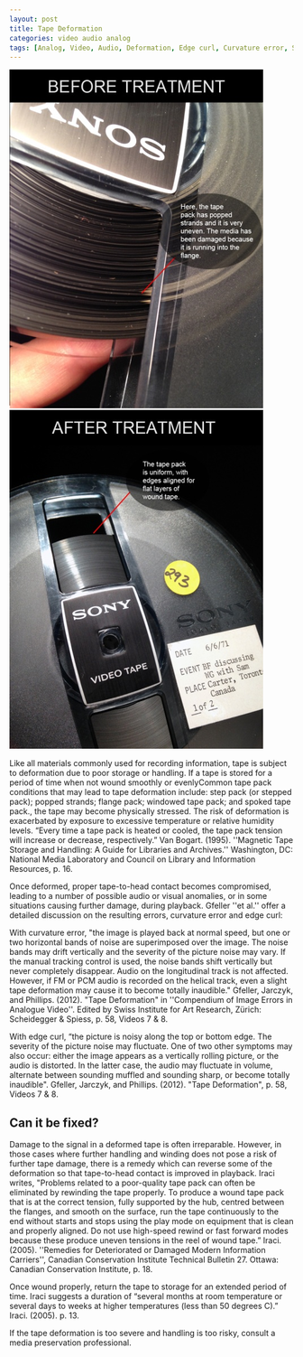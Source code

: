```yaml
---
layout: post
title: Tape Deformation
categories: video audio analog
tags: [Analog, Video, Audio, Deformation, Edge curl, Curvature error, Step pack, Popped strand, Flange pack, Windowing, Spoking, Media Damage]
---
```


<img src="/images/450px-Before_v3.jpg"><img src="/images/450px-After_v3.jpg">


Like all materials commonly used for recording information, tape is subject to deformation due to poor storage or handling.  If a tape is stored for a period of time when not wound smoothly or evenly<ref>Common tape pack conditions that may lead to tape deformation include: step pack (or stepped pack); popped strands; flange pack; windowed tape pack; and spoked tape pack.</ref>, the tape may become physically stressed. The risk of deformation is exacerbated by exposure to excessive temperature or relative humidity levels. “Every time a tape pack is heated or cooled, the tape pack tension will increase or decrease, respectively.” <ref>Van Bogart. (1995). ''Magnetic Tape Storage and Handling: A Guide for Libraries and Archives.'' Washington, DC: National Media Laboratory and Council on Library and Information Resources, p. 16.</ref>

Once deformed, proper tape-to-head contact becomes compromised, leading to a number of possible audio or visual anomalies, or in some situations causing further damage, during playback. Gfeller ''et al.'' offer a detailed discussion on the resulting errors, curvature error and edge curl:

With curvature error, "the image is played back at normal speed, but one or two horizontal bands of noise are superimposed over the image. The noise bands may drift vertically and the severity of the picture noise may vary. If the manual tracking control is used, the noise bands shift vertically but never completely disappear. Audio on the longitudinal track is not affected. However, if FM or PCM audio is recorded on the helical track, even a slight tape deformation may cause it to become totally inaudible." <ref>Gfeller, Jarczyk, and Phillips. (2012). "Tape Deformation" in ''Compendium of Image Errors in Analogue Video''. Edited by Swiss Institute for Art Research, Zürich: Scheidegger & Spiess, p. 58, Videos 7 & 8. </ref>

With edge curl, “the picture is noisy along the top or bottom edge. The severity of the picture noise may fluctuate. One of two other symptoms may also occur: either the image appears as a vertically rolling picture, or the audio is distorted. In the latter case, the audio may fluctuate in volume, alternate between sounding muffled and sounding sharp, or become totally inaudible". <ref>Gfeller, Jarczyk, and Phillips. (2012). "Tape Deformation",  p. 58, Videos 7 & 8. </ref>

## Can it be fixed?

Damage to the signal in a deformed tape is often irreparable. However, in those cases where further handling and winding does not pose a risk of further tape damage, there is a remedy which can reverse some of the deformation so that tape-to-head contact is improved in playback.  Iraci writes, "Problems related to a poor-quality tape pack can often be eliminated by rewinding the tape properly. To produce a wound tape pack that is at the correct tension, fully supported by the hub, centred between the flanges, and smooth on the surface, run the tape continuously to the end without starts and stops using the play mode on equipment that is clean and properly aligned. Do not use high-speed rewind or fast forward modes because these produce uneven tensions in the reel of wound tape.” <ref>Iraci. (2005). ''Remedies for Deteriorated or Damaged Modern Information Carriers'', Canadian Conservation Institute Technical Bulletin 27. Ottawa: Canadian Conservation Institute, p. 18.</ref>

Once wound properly, return the tape to storage for an extended period of time. Iraci suggests a duration of “several months at room temperature or several days to weeks at higher temperatures (less than 50 degrees C).” <ref>Iraci. (2005). p. 13.</ref>

If the tape deformation is too severe and handling is too risky, consult a media preservation professional.

